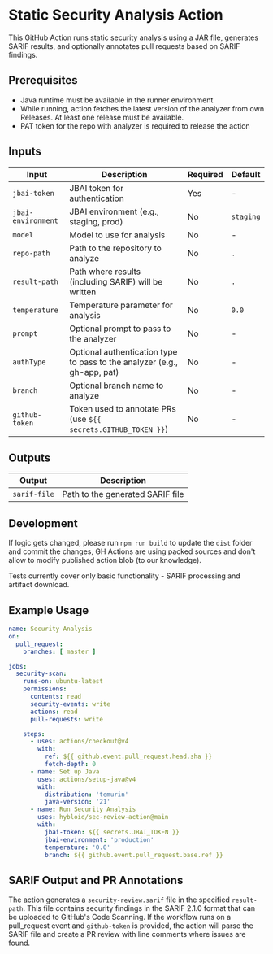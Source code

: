 # Static Security Analysis Action

This GitHub Action runs static security analysis using a JAR file, generates SARIF results, and optionally annotates pull requests based on SARIF findings.

## Prerequisites

- Java runtime must be available in the runner environment
- While running, action fetches the latest version of the analyzer from own Releases. At least one release must be available.
- PAT token for the repo with analyzer is required to release the action

## Inputs

| Input | Description | Required | Default |
|-------|-------------|----------|---------|
| `jbai-token` | JBAI token for authentication | Yes | - |
| `jbai-environment` | JBAI environment (e.g., staging, prod) | No | `staging` |
| `model` | Model to use for analysis | No | - |
| `repo-path` | Path to the repository to analyze | No | `.` |
| `result-path` | Path where results (including SARIF) will be written | No | `.` |
| `temperature` | Temperature parameter for analysis | No | `0.0` |
| `prompt` | Optional prompt to pass to the analyzer | No | - |
| `authType` | Optional authentication type to pass to the analyzer (e.g., gh-app, pat) | No | - |
| `branch` | Optional branch name to analyze | No | - |
| `github-token` | Token used to annotate PRs (use `${{ secrets.GITHUB_TOKEN }}`) | No | - |

## Outputs

| Output | Description |
|--------|-------------|
| `sarif-file` | Path to the generated SARIF file |

## Development

If logic gets changed, please run `npm run build` to update the `dist` folder and commit the changes, GH Actions are using
packed sources and don't allow to modify published action blob (to our knowledge).

Tests currently cover only basic functionality - SARIF processing and artifact download.

## Example Usage

```yaml
name: Security Analysis
on:
  pull_request:
    branches: [ master ]

jobs:
  security-scan:
    runs-on: ubuntu-latest
    permissions:
      contents: read
      security-events: write
      actions: read
      pull-requests: write

    steps:
      - uses: actions/checkout@v4
        with:
          ref: ${{ github.event.pull_request.head.sha }}
          fetch-depth: 0
      - name: Set up Java
        uses: actions/setup-java@v4
        with:
          distribution: 'temurin'
          java-version: '21'
      - name: Run Security Analysis
        uses: hybloid/sec-review-action@main
        with:
          jbai-token: ${{ secrets.JBAI_TOKEN }}
          jbai-environment: 'production'
          temperature: '0.0'
          branch: ${{ github.event.pull_request.base.ref }}
```

## SARIF Output and PR Annotations

The action generates a `security-review.sarif` file in the specified `result-path`. This file contains security findings in the SARIF 2.1.0 format that can be uploaded to GitHub's Code Scanning. If the workflow runs on a pull_request event and `github-token` is provided, the action will parse the SARIF file and create a PR review with line comments where issues are found.

